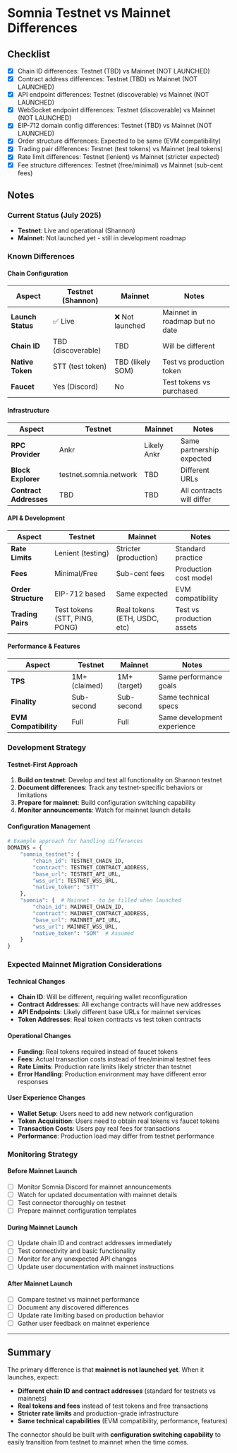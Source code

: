 # Somnia Testnet vs Mainnet Differences

## Checklist
- [x] Chain ID differences: Testnet (TBD) vs Mainnet (NOT LAUNCHED)
- [x] Contract address differences: Testnet (TBD) vs Mainnet (NOT LAUNCHED)
- [x] API endpoint differences: Testnet (discoverable) vs Mainnet (NOT LAUNCHED)
- [x] WebSocket endpoint differences: Testnet (discoverable) vs Mainnet (NOT LAUNCHED)
- [x] EIP-712 domain config differences: Testnet (TBD) vs Mainnet (NOT LAUNCHED)
- [x] Order structure differences: Expected to be same (EVM compatibility)
- [x] Trading pair differences: Testnet (test tokens) vs Mainnet (real tokens)
- [x] Rate limit differences: Testnet (lenient) vs Mainnet (stricter expected)
- [x] Fee structure differences: Testnet (free/minimal) vs Mainnet (sub-cent fees)

## Notes

### Current Status (July 2025)
- **Testnet**: Live and operational (Shannon)
- **Mainnet**: Not launched yet - still in development roadmap

### Known Differences

#### Chain Configuration
| Aspect | Testnet (Shannon) | Mainnet | Notes |
|--------|------------------|---------|-------|
| **Launch Status** | ✅ Live | ❌ Not launched | Mainnet in roadmap but no date |
| **Chain ID** | TBD (discoverable) | TBD | Will be different |
| **Native Token** | STT (test token) | TBD (likely SOM) | Test vs production token |
| **Faucet** | Yes (Discord) | No | Test tokens vs purchased |

#### Infrastructure
| Aspect | Testnet | Mainnet | Notes |
|--------|---------|---------|-------|
| **RPC Provider** | Ankr | Likely Ankr | Same partnership expected |
| **Block Explorer** | testnet.somnia.network | TBD | Different URLs |
| **Contract Addresses** | TBD | TBD | All contracts will differ |

#### API & Development
| Aspect | Testnet | Mainnet | Notes |
|--------|---------|---------|-------|
| **Rate Limits** | Lenient (testing) | Stricter (production) | Standard practice |
| **Fees** | Minimal/Free | Sub-cent fees | Production cost model |
| **Order Structure** | EIP-712 based | Same expected | EVM compatibility |
| **Trading Pairs** | Test tokens (STT, PING, PONG) | Real tokens (ETH, USDC, etc) | Test vs production assets |

#### Performance & Features
| Aspect | Testnet | Mainnet | Notes |
|--------|---------|---------|-------|
| **TPS** | 1M+ (claimed) | 1M+ (target) | Same performance goals |
| **Finality** | Sub-second | Sub-second | Same technical specs |
| **EVM Compatibility** | Full | Full | Same development experience |

### Development Strategy

#### Testnet-First Approach
1. **Build on testnet**: Develop and test all functionality on Shannon testnet
2. **Document differences**: Track any testnet-specific behaviors or limitations
3. **Prepare for mainnet**: Build configuration switching capability
4. **Monitor announcements**: Watch for mainnet launch details

#### Configuration Management
```python
# Example approach for handling differences
DOMAINS = {
    "somnia_testnet": {
        "chain_id": TESTNET_CHAIN_ID,
        "contract": TESTNET_CONTRACT_ADDRESS,
        "base_url": TESTNET_API_URL,
        "wss_url": TESTNET_WSS_URL,
        "native_token": "STT"
    },
    "somnia": {  # Mainnet - to be filled when launched
        "chain_id": MAINNET_CHAIN_ID,
        "contract": MAINNET_CONTRACT_ADDRESS,
        "base_url": MAINNET_API_URL,
        "wss_url": MAINNET_WSS_URL,
        "native_token": "SOM"  # Assumed
    }
}
```

### Expected Mainnet Migration Considerations

#### Technical Changes
- **Chain ID**: Will be different, requiring wallet reconfiguration
- **Contract Addresses**: All exchange contracts will have new addresses
- **API Endpoints**: Likely different base URLs for mainnet services
- **Token Addresses**: Real token contracts vs test token contracts

#### Operational Changes
- **Funding**: Real tokens required instead of faucet tokens
- **Fees**: Actual transaction costs instead of free/minimal testnet fees
- **Rate Limits**: Production rate limits likely stricter than testnet
- **Error Handling**: Production environment may have different error responses

#### User Experience Changes
- **Wallet Setup**: Users need to add new network configuration
- **Token Acquisition**: Users need to obtain real tokens vs faucet tokens
- **Transaction Costs**: Users pay real fees for transactions
- **Performance**: Production load may differ from testnet performance

### Monitoring Strategy

#### Before Mainnet Launch
- [ ] Monitor Somnia Discord for mainnet announcements
- [ ] Watch for updated documentation with mainnet details
- [ ] Test connector thoroughly on testnet
- [ ] Prepare mainnet configuration templates

#### During Mainnet Launch
- [ ] Update chain ID and contract addresses immediately
- [ ] Test connectivity and basic functionality
- [ ] Monitor for any unexpected API changes
- [ ] Update user documentation with mainnet instructions

#### After Mainnet Launch
- [ ] Compare testnet vs mainnet performance
- [ ] Document any discovered differences
- [ ] Update rate limiting based on production behavior
- [ ] Gather user feedback on mainnet experience

---

## Summary

The primary difference is that **mainnet is not launched yet**. When it launches, expect:

- **Different chain ID and contract addresses** (standard for testnets vs mainnets)
- **Real tokens and fees** instead of test tokens and free transactions
- **Stricter rate limits** and production-grade infrastructure
- **Same technical capabilities** (EVM compatibility, performance, features)

The connector should be built with **configuration switching capability** to easily transition from testnet to mainnet when the time comes.
